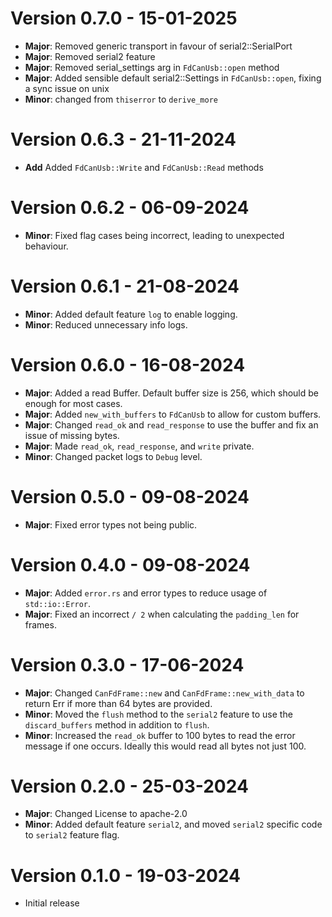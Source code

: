 # Version 0.7.0 - 15-01-2025
- **Major**: Removed generic transport in favour of serial2::SerialPort
- **Major**: Removed serial2 feature
- **Major**: Removed serial_settings arg in `FdCanUsb::open` method
- **Major**: Added sensible default serial2::Settings in `FdCanUsb::open`, fixing a sync issue on unix
- **Minor**: changed from `thiserror` to `derive_more`
# Version 0.6.3 - 21-11-2024
- **Add** Added `FdCanUsb::Write` and `FdCanUsb::Read` methods
# Version 0.6.2 - 06-09-2024
- **Minor**: Fixed flag cases being incorrect, leading to unexpected behaviour.
# Version 0.6.1 - 21-08-2024
- **Minor**: Added default feature `log` to enable logging.
- **Minor**: Reduced unnecessary info logs.
# Version 0.6.0 - 16-08-2024
- **Major**: Added a read Buffer. Default buffer size is 256, which should be enough for most cases.
- **Major**: Added `new_with_buffers` to `FdCanUsb` to allow for custom buffers.
- **Major**: Changed `read_ok` and `read_response` to use the buffer and fix an issue of missing bytes.
- **Major**: Made `read_ok`, `read_response`, and `write` private.
- **Minor**: Changed packet logs to `Debug` level.
# Version 0.5.0 - 09-08-2024
- **Major**: Fixed error types not being public.
# Version 0.4.0 - 09-08-2024
- **Major**: Added `error.rs` and error types to reduce usage of `std::io::Error`.
- **Major**: Fixed an incorrect `/ 2` when calculating the `padding_len` for frames.
# Version 0.3.0 - 17-06-2024
- **Major**: Changed `CanFdFrame::new` and `CanFdFrame::new_with_data` to return Err if more than 64 bytes are provided.
- **Minor**: Moved the `flush` method to the `serial2` feature to use the `discard_buffers` method in addition to `flush`.
- **Minor**: Increased the `read_ok` buffer to 100 bytes to read the error message if one occurs. Ideally this would read all bytes not just 100.
# Version 0.2.0 - 25-03-2024
- **Major**: Changed License to apache-2.0
- **Minor**: Added default feature `serial2`, and moved `serial2` specific code to `serial2` feature flag.
# Version 0.1.0 - 19-03-2024
- Initial release
